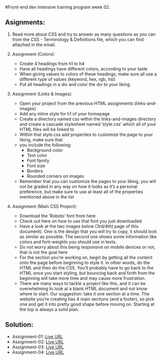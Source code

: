 #Front-end dev intensive training program week 02.


## Asignments:

1. Read more about CSS and try to answer as many questions as you can from the CSS -
Terminology & Definitions file, which you can find attached in the email.

2. Assignment (Colors):
    - Create 4 headings from h1 to h4
    - Have all headings have different colors, according to your taste
    - When giving values to colors of these headings, make sure all use a different type of
values (keyword, hex, rgb, hsl)
    - Put all headings in a div and color the div to your liking

3. Assignment (Links & Images):
    - Open your project from the previous HTML assignments (links-and-images)
    - Add any inline style for h1 of your homepage
    - Create a directory named css within the links-and-images directory and create a
cascade stylesheet named ‘style.css’ which all of your HTML files will be linked to
    - Within that style.css add properties to customize the page to your liking, make sure that
    - you include the following:
        - Background color
        - Text color
        - Font family
        - Font size
        - Borders
        - Rounded corners on images
    - Remember that you can customize the pages to your liking, you will not be graded in
any way on how it looks as it’s a personal preference, but make sure to use at least all of
the properties mentioned above in the list

4. Assignment (Main CSS Project):
    - Download the ‘Roboto’ font from here
    - Check out here on how to use that font you just downloaded
    - Have a look at the two images below (3rd/4th) page of this document). One is the design
that you will try to copy, it should look as similar as possible. The second one shows
some information like colors and font-weights you should use in texts.
    - Do not worry about this being responsive on mobile devices or not, that is not the goal
here
    - For the section you’re working on, begin by getting all the content onto the page before
beginning to style it. In other words, do the HTML and then do the CSS. You’ll probably
have to go back to the HTML once you start styling, but bouncing back and forth from
the beginning will take more time and may cause more frustration.
    - There are many ways to tackle a project like this, and it can be overwhelming to look at
a blank HTML document and not know where to start. Our suggestion: take it one
section at a time. The website you’re creating has 4 main sections (and a footer), so pick
one and get it into pretty good shape before moving on. Starting at the top is always a
solid plan.

## Solution:

- Assignment-01: [Live URL](https://btebe.github.io/fd-training/frontdev-w2/assignment-01/questions.text)
- Assignment-02: [Live URL](https://btebe.github.io/fd-training/frontdev-w2/assignment-02/)
- Assignment-03: [Live URL](https://btebe.github.io/fd-training/frontdev-w1/assignment-03/links-and-images/)
- Assignment-04: [Live URL](https://btebe.github.io/fd-training/frontdev-w2/assignment-04/)

